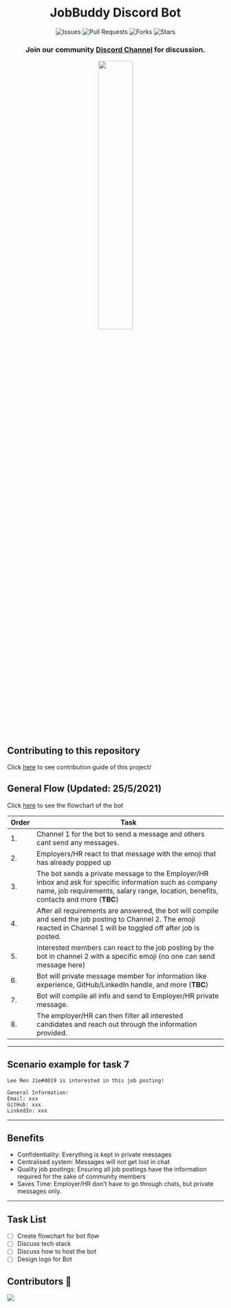 <div align="center">
 <h1> JobBuddy Discord Bot </h1>

![Issues](https://img.shields.io/github/issues/CodenCommunity/JobBuddy)
![Pull Requests](https://img.shields.io/github/issues-pr/CodenCommunity/JobBuddy)
![Forks](https://img.shields.io/github/forks/CodenCommunity/JobBuddy)
![Stars](https://img.shields.io/github/stars/CodenCommunity/JobBuddy)

<h3>Join our community <a href="https://discord.gg/hFqy9XVmSA">Discord Channel</a> for discussion.</h3>


  <img src="https://user-images.githubusercontent.com/67599130/125164248-d4ccdc80-e1c3-11eb-8649-2e1fe41cbd61.png"  width="40%" height="40%"/>
</div>

## Contributing to this repository
Click [here](https://github.com/CodenCommunity/JobBuddy/blob/main/.github/CONTRIBUTING.md) to see contribution guide of this project/

## **General Flow** (Updated: 25/5/2021)
Click [here](https://github.com/CodenCommunity/JobBuddy/blob/main/assets/images/flowchart) to see the flowchart of the bot

|Order|Task|
| ----------- | ----------- |
| 1. | Channel 1 for the bot to send a message and others cant send any messages. |
| 2. | Employers/HR react to that message with the emoji that has already popped up |
| 3. | The bot sends a private message to the Employer/HR inbox and ask for specific information such as company name, job requirements, salary range, location, benefits, contacts and more (**TBC**)
| 4. | After all requirements are answered, the bot will compile and send the job posting to Channel 2. The emoji reacted in Channel 1 will be toggled off after job is posted. 
| 5. | Interested members can react to the job posting by the bot in channel 2 with a specific emoji (no one can send message here)
| 6. | Bot will private message member for information like experience, GitHub/LinkedIn handle, and more (**TBC**)
| 7. | Bot will compile all info and send to Employer/HR private message.
| 8. | The employer/HR can then filter all interested candidates and reach out through the information provided.

---
## **Scenario example for task 7**

```
Lee Ren Jie#4019 is interested in this job posting!

General Information:
Email: xxx
GitHub: xxx
LinkedIn: xxx
```
---

## **Benefits**

- Confidentiality: Everything is kept in private messages
- Centralised system: Messages will not get lost in chat
- Quality job postings: Ensuring all job postings have the information required for the sake of community members
- Saves Time: Employer/HR don't have to go through chats, but private messages only. 
---
 ## **Task List**
- [ ] Create flowchart for bot flow
- [ ] Discuss tech stack
- [ ] Discuss how to host the bot
- [ ] Design logo for Bot

## Contributors 🌟

<a href="https://github.com/CodenCommunity/JobBuddy/graphs/contributors">
  <img src="https://contrib.rocks/image?repo=CodenCommunity/JobBuddy" />
</a>
